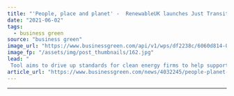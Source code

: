 ```yaml
---
title: "'People, place and planet' -  RenewableUK launches Just Transition Tracker to improve best practice"
date: "2021-06-02"
tags: 
  - business green
source: "business green"
image_url: "https://www.businessgreen.com/api/v1/wps/df2238c/6060d814-0c89-4a80-bbae-d76e6a6a1a3c/6/iStock-689555218-185x114.jpg"
image_fp: "/assets/img/post_thumbnails/162.jpg"
lead: "
 Tool aims to drive up standards for clean energy firms to help support workers and communities adversely affected by the burgeoning clean energy transition ..."
article_url: "https://www.businessgreen.com/news/4032245/people-planet-renewableuk-launches-transition-tracker-improve-best-practice"
---
```


---
